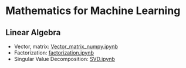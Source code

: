 # Mathematics for Machine Learning

## Linear Algebra
- Vector, matrix: [Vector_matrix_numpy.ipynb](https://colab.research.google.com/drive/1MLUP4Ye2ptRDHtHnl7MtE0rxLqNHO5tS)
- Factorization: [factorization.ipynb](https://colab.research.google.com/drive/152AAbV8DZ2AEcJEi_xaE1SkMzVlg21Xz)
- Singular Value Decomposition: [SVD.ipynb](https://colab.research.google.com/drive/1zG7_Rxv68-8g_oxys6hNPZvWIbjeIifm)
